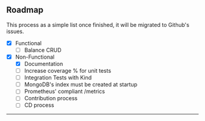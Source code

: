 ## Roadmap

This process as a simple list once finished, it will be migrated to Github's issues.

- [X] Functional
    * [ ] Balance CRUD
- [x] Non-Functional
    * [X] Documentation
    * [ ] Increase coverage % for unit tests
    * [ ] Integration Tests with Kind
    * [ ] MongoDB's index must be created at startup
    * [ ] Prometheus' compliant /metrics
    * [ ] Contribution process
    * [ ] CD process

---

<script src="https://giscus.app/client.js"
        data-repo="vsantos/budget-tracker-api-v2-discussions"
        data-repo-id="R_kgDOQApX1g"
        data-category="General"
        data-category-id="DIC_kwDOQApX1s4CwhAe"
        data-mapping="pathname"
        data-strict="0"
        data-reactions-enabled="1"
        data-emit-metadata="0"
        data-input-position="top"
        data-theme="preferred_color_scheme"
        data-lang="en"
        crossorigin="anonymous"
        async>
</script>